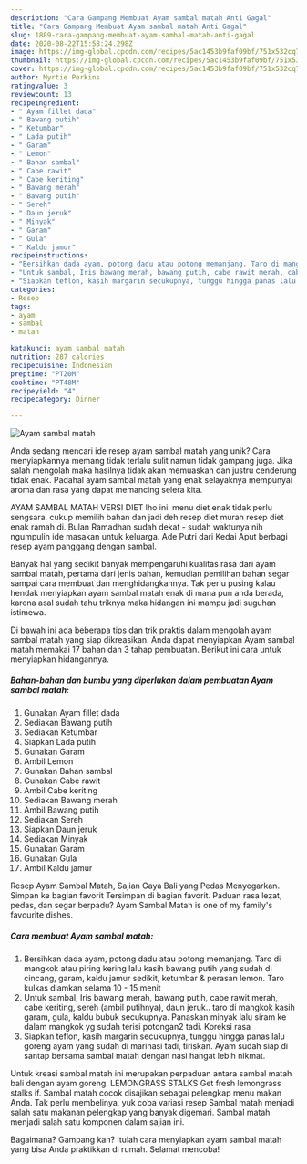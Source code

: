 ```yaml
---
description: "Cara Gampang Membuat Ayam sambal matah Anti Gagal"
title: "Cara Gampang Membuat Ayam sambal matah Anti Gagal"
slug: 1889-cara-gampang-membuat-ayam-sambal-matah-anti-gagal
date: 2020-08-22T15:58:24.298Z
image: https://img-global.cpcdn.com/recipes/5ac1453b9faf09bf/751x532cq70/ayam-sambal-matah-foto-resep-utama.jpg
thumbnail: https://img-global.cpcdn.com/recipes/5ac1453b9faf09bf/751x532cq70/ayam-sambal-matah-foto-resep-utama.jpg
cover: https://img-global.cpcdn.com/recipes/5ac1453b9faf09bf/751x532cq70/ayam-sambal-matah-foto-resep-utama.jpg
author: Myrtie Perkins
ratingvalue: 3
reviewcount: 13
recipeingredient:
- " Ayam fillet dada"
- " Bawang putih"
- " Ketumbar"
- " Lada putih"
- " Garam"
- " Lemon"
- " Bahan sambal"
- " Cabe rawit"
- " Cabe keriting"
- " Bawang merah"
- " Bawang putih"
- " Sereh"
- " Daun jeruk"
- " Minyak"
- " Garam"
- " Gula"
- " Kaldu jamur"
recipeinstructions:
- "Bersihkan dada ayam, potong dadu atau potong memanjang. Taro di mangkok atau piring kering lalu kasih bawang putih yang sudah di cincang, garam, kaldu jamur sedikit, ketumbar &amp; perasan lemon. Taro kulkas diamkan selama 10 - 15 menit"
- "Untuk sambal, Iris bawang merah, bawang putih, cabe rawit merah, cabe keriting, sereh (ambil putihnya), daun jeruk.. taro di mangkok kasih garam, gula, kaldu bubuk secukupnya. Panaskan minyak lalu siram ke dalam mangkok yg sudah terisi potongan2 tadi. Koreksi rasa"
- "Siapkan teflon, kasih margarin secukupnya, tunggu hingga panas lalu goreng ayam yang sudah di marinasi tadi, tiriskan. Ayam sudah siap di santap bersama sambal matah dengan nasi hangat lebih nikmat."
categories:
- Resep
tags:
- ayam
- sambal
- matah

katakunci: ayam sambal matah 
nutrition: 287 calories
recipecuisine: Indonesian
preptime: "PT20M"
cooktime: "PT48M"
recipeyield: "4"
recipecategory: Dinner

---
```



![Ayam sambal matah](https://img-global.cpcdn.com/recipes/5ac1453b9faf09bf/751x532cq70/ayam-sambal-matah-foto-resep-utama.jpg)

Anda sedang mencari ide resep ayam sambal matah yang unik? Cara menyiapkannya memang tidak terlalu sulit namun tidak gampang juga. Jika salah mengolah maka hasilnya tidak akan memuaskan dan justru cenderung tidak enak. Padahal ayam sambal matah yang enak selayaknya mempunyai aroma dan rasa yang dapat memancing selera kita.

AYAM SAMBAL MATAH VERSI DIET lho ini. menu diet enak tidak perlu sengsara. cukup memilih bahan dan jadi deh resep diet murah resep diet enak ramah di. Bulan Ramadhan sudah dekat - sudah waktunya nih ngumpulin ide masakan untuk keluarga. Ade Putri dari Kedai Aput berbagi resep ayam panggang dengan sambal.

Banyak hal yang sedikit banyak mempengaruhi kualitas rasa dari ayam sambal matah, pertama dari jenis bahan, kemudian pemilihan bahan segar sampai cara membuat dan menghidangkannya. Tak perlu pusing kalau hendak menyiapkan ayam sambal matah enak di mana pun anda berada, karena asal sudah tahu triknya maka hidangan ini mampu jadi suguhan istimewa.


Di bawah ini ada beberapa tips dan trik praktis dalam mengolah ayam sambal matah yang siap dikreasikan. Anda dapat menyiapkan Ayam sambal matah memakai 17 bahan dan 3 tahap pembuatan. Berikut ini cara untuk menyiapkan hidangannya.

<!--inarticleads1-->

##### Bahan-bahan dan bumbu yang diperlukan dalam pembuatan Ayam sambal matah:

1. Gunakan  Ayam fillet dada
1. Sediakan  Bawang putih
1. Sediakan  Ketumbar
1. Siapkan  Lada putih
1. Gunakan  Garam
1. Ambil  Lemon
1. Gunakan  Bahan sambal
1. Gunakan  Cabe rawit
1. Ambil  Cabe keriting
1. Sediakan  Bawang merah
1. Ambil  Bawang putih
1. Sediakan  Sereh
1. Siapkan  Daun jeruk
1. Sediakan  Minyak
1. Gunakan  Garam
1. Gunakan  Gula
1. Ambil  Kaldu jamur


Resep Ayam Sambal Matah, Sajian Gaya Bali yang Pedas Menyegarkan. Simpan ke bagian favorit Tersimpan di bagian favorit. Paduan rasa lezat, pedas, dan segar berpadu? Ayam Sambal Matah is one of my family&#39;s favourite dishes. 

<!--inarticleads2-->

##### Cara membuat Ayam sambal matah:

1. Bersihkan dada ayam, potong dadu atau potong memanjang. Taro di mangkok atau piring kering lalu kasih bawang putih yang sudah di cincang, garam, kaldu jamur sedikit, ketumbar &amp; perasan lemon. Taro kulkas diamkan selama 10 - 15 menit
1. Untuk sambal, Iris bawang merah, bawang putih, cabe rawit merah, cabe keriting, sereh (ambil putihnya), daun jeruk.. taro di mangkok kasih garam, gula, kaldu bubuk secukupnya. Panaskan minyak lalu siram ke dalam mangkok yg sudah terisi potongan2 tadi. Koreksi rasa
1. Siapkan teflon, kasih margarin secukupnya, tunggu hingga panas lalu goreng ayam yang sudah di marinasi tadi, tiriskan. Ayam sudah siap di santap bersama sambal matah dengan nasi hangat lebih nikmat.


Untuk kreasi sambal matah ini merupakan perpaduan antara sambal matah bali dengan ayam goreng. LEMONGRASS STALKS Get fresh lemongrass stalks if. Sambal matah cocok disajikan sebagai pelengkap menu makan Anda. Tak perlu membelinya, yuk coba variasi resep Sambal matah menjadi salah satu makanan pelengkap yang banyak digemari. Sambal matah menjadi salah satu komponen dalam sajian ini. 

Bagaimana? Gampang kan? Itulah cara menyiapkan ayam sambal matah yang bisa Anda praktikkan di rumah. Selamat mencoba!
